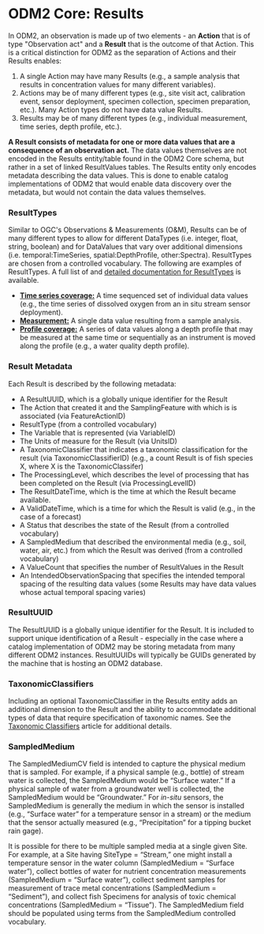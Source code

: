 ODM2 Core: Results
==================

In ODM2, an observation is made up of two elements - an **Action** that is of type "Observation act" and a **Result** that is the outcome of that Action. This is a critical distinction for ODM2 as the separation of Actions and their Results enables:

1. A single Action may have many Results (e.g., a sample analysis that results in concentration values for many different variables). 
2. Actions may be of many different types (e.g., site visit act, calibration event, sensor deployment, specimen collection, specimen preparation, etc.). Many Action types do not have data value Results.
3. Results may be of many different types (e.g., individual measurement, time series, depth profile, etc.).

**A Result consists of metadata for one or more data values that are a consequence of an observation act.** The data values themselves are not encoded in the Results entity/table found in the ODM2 Core schema, but rather in a set of linked ResultValues tables. The Results entity only encodes metadata describing the data values. This is done to enable catalog implementations of ODM2 that would enable data discovery over the metadata, but would not contain the data values themselves. 

### ResultTypes ###
Similar to OGC's Observations & Measurements (O&M), Results can be of many different types to allow for different DataTypes (i.e. integer, float, string, boolean) and for DataValues that vary over additional dimensions (i.e. temporal:TimeSeries, spatial:DepthProfile, other:Spectra). ResultTypes are chosen from a controlled vocabulary. The following are examples of ResultTypes.  A full list of and [detailed documentation for ResultTypes](ext_results.md) is available.

* [**Time series coverage:**](ext_results_timeseries.md) A time sequenced set of individual data values (e.g., the time series of dissolved oxygen from an in situ stream sensor deployment).
* [**Measurement:**](ext_results_measurement.md) A single data value resulting from a sample analysis.
* [**Profile coverage:**](ext_results_profile.md) A series of data values along a depth profile that may be measured at the same time or sequentially as an instrument is moved along the profile (e.g., a water quality depth profile).

### Result Metadata ###
Each Result is described by the following metadata:

* A ResultUUID, which is a globally unique identifier for the Result
* The Action that created it and the SamplingFeature with which is is associated (via FeatureActionID)
* ResultType (from a controlled vocabulary)
* The Variable that is represented (via VariableID)
* The Units of measure for the Result (via UnitsID)
* A TaxonomicClassifier that indicates a taxonomic classification for the result (via TaxonomicClassifierID) (e.g., a count Result is of fish species X, where X is the TaxonomicClassifer)
* The ProcessingLevel, which describes the level of processing that has been completed on the Result (via ProcessingLevelID)
* The ResultDateTime, which is the time at which the Result became available.
* A ValidDateTime, which is a time for which the Result is valid (e.g., in the case of a forecast)
* A Status that describes the state of the Result (from a controlled vocabulary)
* A SampledMedium that described the environmental media (e.g., soil, water, air, etc.) from which the Result was derived (from a controlled vocabulary)
* A ValueCount that specifies the number of ResultValues in the Result
* An IntendedObservationSpacing that specifies the intended temporal spacing of the resulting data values (some Results may have data values whose actual temporal spacing varies)

### ResultUUID ###
The ResultUUID is a globally unique identifier for the Result. It is included to support unique identification of a Result - especially in the case where a catalog implementation of ODM2 may be storing metadata from many different ODM2 instances. ResultUUIDs will typically be GUIDs generated by the machine that is hosting an ODM2 database. 

### TaxonomicClassifiers ###
Including an optional TaxonomicClassifier in the Results entity adds an additional dimension to the Result and the ability to accommodate additional types of data that require specification of taxonomic names. See the [Taxonomic Classifiers](core_taxonomicclassifiers.md) article for additional details. 

### SampledMedium ###
The SampledMediumCV field is intended to capture the physical medium that is sampled. For example, if a physical sample (e.g., bottle) of stream water is collected, the SampledMedium would be “Surface water.” If a physical sample of water from a groundwater well is collected, the SampledMedium would be “Groundwater.” For *in-situ* sensors, the SampledMedium is generally the medium in which the sensor is installed (e.g., “Surface water” for a temperature sensor in a stream) or the medium that the sensor actually measured (e.g., “Precipitation” for a tipping bucket rain gage).

It is possible for there to be multiple sampled media at a single given Site. For example, at a Site having SiteType = “Stream,” one might install a temperature sensor in the water column (SampledMedium = “Surface water”), collect bottles of water for nutrient concentration measurements (SampledMedium = “Surface water”), collect sediment samples for measurement of trace metal concentrations (SampledMedium = “Sediment”), and collect fish Specimens for analysis of toxic chemical concentrations (SampledMedium = “Tissue”). The SampledMedium field should be populated using terms from the SampledMedium controlled vocabulary.



